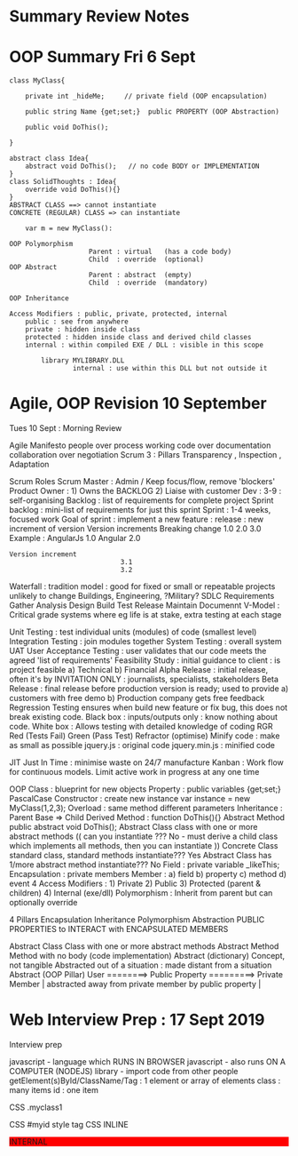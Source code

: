 # Summary Review Notes

# OOP Summary Fri 6 Sept

    class MyClass{
    	
    	private int _hideMe;     // private field (OOP encapsulation)
    
    	public string Name {get;set;}  public PROPERTY (OOP Abstraction)
    
    	public void DoThis();
    
    }
    
    abstract class Idea{
    	abstract void DoThis();   // no code BODY or IMPLEMENTATION 
    }
    class SolidThoughts : Idea{
    	override void DoThis(){}
    }
    ABSTRACT CLASS ==> cannot instantiate
    CONCRETE (REGULAR) CLASS => can instantiate
    
    	var m = new MyClass():
    
    OOP Polymorphism
    					Parent : virtual   (has a code body)
    					Child  : override  (optional)
    OOP Abstract
    					Parent : abstract  (empty)
    					Child  : override  (mandatory)
    
    OOP Inheritance
    
    Access Modifiers : public, private, protected, internal
    	public : see from anywhere
    	private : hidden inside class
    	protected : hidden inside class and derived child classes
    	internal : within compiled EXE / DLL : visible in this scope
    
    		library MYLIBRARY.DLL
    				internal : use within this DLL but not outside it

# Agile, OOP Revision 10 September

Tues 10 Sept : Morning Review

Agile Manifesto
people over process
working code over documentation
collaboration over negotiation
Scrum
3 : Pillars
Transparency , Inspection , Adaptation

Scrum Roles
Scrum Master : Admin / Keep focus/flow, remove 'blockers'
Product Owner : 1) Owns the BACKLOG 2) Liaise with customer
Dev : 3-9 : self-organising
Backlog : list of requirements for complete project
Sprint backlog : mini-list of requirements for just this sprint
Sprint : 1-4 weeks, focused work
Goal of sprint : implement a new feature : release : new increment of version
Version increments
Breaking change 1.0
2.0
3.0
Example : AngularJs 1.0
Angular 2.0

    Version increment 	
    							3.1
    							3.2

Waterfall : tradition model : good for fixed or small or repeatable projects unlikely to change
Buildings, Engineering, ?Military?
SDLC
Requirements Gather
Analysis
Design
Build
Test
Release
Maintain
Documennt
V-Model : Critical grade systems where eg life is at stake, extra testing at each stage

Unit Testing : test individual units (modules) of code (smallest level)
Integration Testing : join modules together
System Testing : overall system
UAT User Acceptance Testing : user validates that our code meets the agreed 'list of requirements'
Feasibility Study : initial guidance to client : is project feasible a) Technical b) Financial
Alpha Release : initial release, often it's by INVITATION ONLY : journalists, specialists, stakeholders
Beta Release : final release before production version is ready; used to provide a) customers with free demo b) Production company gets free feedback
Regression Testing ensures when build new feature or fix bug, this does not break existing code.
Black box : inputs/outputs only : know nothing about code.
White box : Allows testing with detailed knowledge of coding
RGR Red (Tests Fail) Green (Pass Test) Refractor (optimise)
Minify code : make as small as possible
jquery.js : original code
jquery.min.js : minified code

JIT Just In Time : minimise waste on 24/7 manufacture
Kanban : Work flow for continuous models. Limit active work in progress at any one time

OOP
Class : blueprint for new objects
Property : public variables {get;set;} PascalCase
Constructor : create new instance var instance = new MyClass(1,2,3);
Overload : same method different parameters
Inheritance : Parent Base => Child Derived
Method : function DoThis(){}
Abstract Method public abstract void DoThis();
Abstract Class class with one or more abstract methods
(( can you instantiate ??? No - must derive a child class which implements all methods, then
you can instantiate ))
Concrete Class standard class, standard methods instantiate??? Yes
Abstract Class has 1/more abstract method instantiate??? No
Field : private variable _likeThis;
Encapsulation : private members
Member : a) field b) property c) method d) event
4 Access Modifiers : 1) Private 2) Public 3) Protected (parent & children) 4) Internal (exe/dll)
Polymorphism : Inherit from parent but can optionally override

4 Pillars
Encapsulation
Inheritance
Polymorphism
Abstraction PUBLIC PROPERTIES to INTERACT with ENCAPSULATED MEMBERS

Abstract Class Class with one or more abstract methods
Abstract Method Method with no body (code implementation)
Abstract (dictionary) Concept, not tangible
Abstracted out of a situation : made distant from a situation
Abstract (OOP Pillar) User ========> Public Property =========> Private Member
| abstracted away from private member by public property |

# Web Interview Prep : 17 Sept 2019

Interview prep

javascript - language which RUNS IN BROWSER
javascript - also runs ON A COMPUTER (NODEJS)
library - import code from other people
getElement(s)ById/ClassName/Tag : 1 element or array of elements
class : many items
id : one item
<p class="myclass1 myclass2 myclass3"> CSS .myclass1
<p id="myid"> CSS #myid
style tag CSS
INLINE <p style="background-color:red;">
INTERNAL <style> in HEAD normally
EXTERNAL style.css link with <link href="style.css" rel="stylesheet">
script tag
INLINE <button onclick="alert('hi');">
INTERNAL <script> </script>
EXTERNAL index.js

Libraries
angular - google {{ data }}
react - facebook - render a virtual 'DOM'
jquery - old
vue - best of react and angular
lodash - arrays
momentJS - time/date
DOM - Document Object Model : structure of HTML page
HTML
HEAD
BODY
DIV
H1
P

# Summary Revision Mon 30 Sept 2019

# Mon 30 Sept : Revision

Sprint : Focused piece of work 1-4 weeks
Sprint Plan Take PROJECT BACKLOG ==> Create SPRINT BACKLOG
Work for future! (define tasks and 'done')
Daily Standup YESTERDAY, TODAY, BLOCKERS
Sprint Review (1) display result of sprint as WORKING VERSION
a) MVP Minimum Viable Product
b) v1.0
c) v1.1 non-breaking change
d) v2.0 breaking change
(2) work done (define done as well as part of this)
Sprint Retro : internal analysis of team strengths, weaknesses, future
improvements etc
Agiles : values : working code over documentation
: people over processes
: collaboration over negotation
Waterfall : Linear life cycle
Good : smaller, repeatable, military, life-threatening projects
Bad : consumer projects where business goals may shift month to month
SDLC : Software Development Life Cycle
Feasibility, Requirements Gathering, Analysis, High level design (architecture), Low level detailed design (specs), Build (Implement), Test, Release, Maintain, Document.
V-model : testing
Code block = Module = Unit : Unit testing
Units join ==> Integration test
Working product ==> system test
User requirements ??? ==> UAT User Accaptance Testing
3 Pillars Of Scrum : Transparency, Inspection, Adaptation
XP Extreme : Pair programming (older)
Kanban : 24/7 eg car manufacture
Kanban Board : LIMITS ACTIVE 'In Task' items
BACKLOG SELECTED IN DEVELOPMENT TESTING APPROVED SIGNED OFF
JIT : reducing waste and also unused stock held
User Story : Scenario : As a .... When I .... Then ...
As a user when I login I see list of products
admin list of users
Testing : minimise defects
Exhaustive : not possible
Red Green Refractor : 1) Build tests 2) Build code to pass 3) Optimise
White Box : inner working visible : fully test with this in mind
Black Box : inner working hidden : visible INPUT/OUTPUT
Alpha : 1st release : invitation to closed group eg journalists, enthusiasts, stakeholders, developers
Beta : pre-release : free for testing
Regression : ensure latest code does not break older code

Error : miscalculate interest on loan : logic error
Exception : code crashes
Handled : try..catch..finally
try{ // dodgy code}
catch(Exception e){ // handle e}
Unhandled : system visibly crashes
Failure : product does not meet requirements

OOP
Class
Sealed
Abstract Class
Concrete Class
Inheritance
Encapsulation
Abstraction (OOP)
Polymorphism
virtual
override
abstract/override
Interface
overload

Sprints
BurnUp : list of tasks DONE
BurnDown : list of tasks TO BE DONE

# Technical Review Week 7

Technical Review

Why are you at Sparta?

Strengths?

Weaknesses?

Project work of note
University
Sparta

Why do you like coding?

Where do you see yourself in 5 years time?

Code out FizzBuzz here in notepad NOW!
for(int i=0;i<100;i++){
if (i%15==0) {cw(FIZZBUZZ);continue}
if(i%5==0) {cw(BUZZ) ;continue}
if(i%3==0) {cw(FIZZ) ;continue}
cw(i);
}

What's a CLASS - blueprint to create objects
INSTANCE - object created from the class, often using the constructor method to add in detail. Default contstructor will create blank object.
public class MyClass{
public MyClass(){} // constructor
}
SEALED CLASS class which cannot have a derived (child) class
ABSTRACT CLASS - class with one or more abstract methods
VIRTUAL KEYWORD - used in a method which can be overridden
OVERRIDE KEYWORD - derived method implements own functionality compared with parent
base class method
OVERLOADING - same method different parameters DoThis(int x) DoThis(string y)
OOP 4 PILLARS
INHERITANCE deriving from BASE
ENCAPSULATION private members hidden
ABSTRACTION public PROPERTIES allow access to private members
PICTURE : INTERNAL CAR ENGINE
POLYMORPHISM inheritance with optional override
SCRUM 3 PILLARS Adaptation, Inspection, Transparency
Agile - adaptable, flexible, work in 'sprints'
Collaboration over negotiation
People over process
Working software over documentation
Scrum 3 roles
SCRUM MASTER - ENSURE SMOOTH WORKFLOW, REMOVE BLOCKERS
DEV TEAM 3-9 SELF ORGANISING, MULTI-SKILLED, JOINTLY ACCOUTABLE
PRODUCT OWNER - OWNS PRODUCT/PROJECT BACKLOG (LIST OF REQUIREMENTS)
ALSO SPRINT BACKLOG
DEFINITION OF 'DONE' BY DEV TEAM - WORK GETS APPROVED HERE
Sprint - focused block of time
Sprint 4 meetings : Plan, Daily : yesterday/today/blockers
, Review - present to client work done, Retro - internal review
SDLC : [Feasibility]
Requirements, Analysis, Planning, Design, Build, Test, Release, Maintain, Document

Waterfall : linear
Agile : adapt to change
Kanban : 24/7 rolling with limit on CURRENT TASKS
JIT just in time

Abstract class
Abstract method abstract void DoThis();
((override is mandatory in child))

virtual void DoThis(){} body
abstract void DoThis(); no body
override void DoThis(){} // abstract mandatory and virtual optional override

Interface : fully abstract

SOLID : best to have ONE METHOD ONLY (S=SINGLE RESPONSIBILITY)
S SINGLE REPONSIBILITY : one class : one thing
O OPEN FOR EXTENSION / CLOSED MODIFICATION
L LISKOV
I INTERFACES : ONE METHOD ONLY
D DEPENDENCY INJECTION (PARENT/CHILD INTERCHANGE)

API
get	/customers/	SQL SELECT ALL
get /customers/10 SQL SELECT 1
post /customers/	SQL INSERT
post /customers/10	SQL UPDATE

    put     /customers/10           UPDATE
    delete  /customers/10            DELETE

CRUD create read update delete
SQL insert select update delete
SQL DATABASE create, drop IF EXISTS, alter

ENUM list of elements eg enum fruits
5 minute ON THE CLOCK
enum days of week
enum months of year
enter number for 0-6 and 1-12 and
return day and month
create test also

STRUCT MINI CLASS - VALUE TYPE IE STORED IN FAST STACK MEMORY. FIELDS ONLY PRIMITIVES

Full Stack Well-rounded developer who has skills both in the back-end database realm, using APIs and also reading data to a front-end visual client eg web page or other app reading JSON or other data

CI Continuous Integration : Work that you push to the local 'feature' branch gets tested straight away. If it passes the tests it gets integrated into the local 'dev' branch and all other developers working off that 'dev' branch integrate your work into their own work straight away. This helps to avoid conflicts after one person has done months and months of work, finds a conflict, then has to start again!

CD Continuous Delivery - all developers push features and bug fixes past the testing. If passes, pushed to 'dev' branch. Every day or so (release date) push to master ==> push this into production.

Large project structure

    .sln   					SOLUTION
    
    	Main.exe   			APP WHICH RUNS
    		private classes
    		public classes
    		REFERENCE Library.dll 
    			use classes from library
    
    	Library.dll 
    		public classes used in multiple projects 
    
    	DLL or EXE is called ASSEMBLY
    
    		ASSEMBLY HAS A VERSION AND ALSO IS SIGNED BY A COMPUTER CERTIFICATE
    
    			ALLOWS COMPUTER TO DIFFERENTIATE VERSIONS OF SAME NAME BUT DIFFERENT
    					VERSIONS
    
    						MyApp   v1.0.1
    						MyApp   v1.0.2

# Revision (C# and Web) Tuesday 15 October

SOLID
S single responsibility - ONE CLASS DOES EXACTLY ONE THING (modular code)
O open for extension, closed for modification (think plugin extends software but does not modify it)
L Liskov : swap parent/child classes
I Interfaces : keep small ie single method
D Dependency injection : Design using abstract classes as good practice

Reference type
value type = primitive
stack memory
heap memory
primitive 'primitive structures' ie very simple objects : in memory we 'declare' the object, give it a 'type', and also store data with object in memory at that location (in the stack) eg int takes 32 bits storage
short	16 2
int	32 BITS 4 BYTES
long	64 8
float	32
double	64 use this for LARGEST NUMBERS POSSIBLE 10^300
decimal	128 minimise rounding errors using decimals
bit	1/0
BOOLEAN	t/f
byte	8 BITS
byte[] buffer	used to store/carry data eg to MEMORY ON LOCAL COMPUTER
FASTEST POSSIBLE STORAGE TYPE
char
nibble	4 bits 1010 hexadecimal 0-9 A-F
mac FE45CC33EEAA
operator
%	remainder (modulus)
int/int	fractional division : taking whole number result
12/7 = 1
100/8 = 12
>> << bit shift operator multiply/divide by 2
5>>1 result is 2
&&	AND (short circuit (1==0) && (1==1) )
||	OR
^ XOR 1^1 ==> 0 1^0=1 0^0=0

struct	mini class : contains only PRIMITIVES and stored ON STACK
string	array of char[] myString[0] first letter
pass by reference	work with pointer to object so no matter where you are
working, if you alter the object you alter the root object
pass by value	copy is independent of original

collection
ARRAY	INDEX[n]
FIXED SIZE IMMUTABLE
LIGHTNING FAST TO READ/WRITE BECAUSE KNOW EXACT MEMORY ADDRESS
LIST	VARYING LENGTH
INDEX[n]
INSERT/REMOVE FROM MIDDLE
ARRAYLIST	list of general OBJECT type : no index
QUEUE	FIFO (polite bus stop)
ENQUEUE add END OF QUEUE
DEQUEUE remove from FRONT OF QUEUE
PEEK inspect without remove first item
CONTAINS
STACK	LIFO (RUGBY RUCK) computing : RUNNING LIVE APPLICATION
PUSH on
POP off
HASHSET	LIKE A DICTIONARY WITH NO INDEX[] (NO DUPLICATES)
LINKEDLIST	USED FOR STORING LARGE OBJECTS WITH ABILITY TO ADD/REMOVE
ITEMS VERY QUICKLY IN MIDDLE. ONLY STORING POINTERS TO
OBJECTS. NO INDEX. SLOW TO PARSE BUT QUICK TO ADD/REMOVE
IENUMERABLE	numeric index exists [n] eg array or list
DICTIONARY AND	definition.....
BUT	definition.....
STRING STRING
INT (key) STRING (value)
KEY IS UNIQUE
Generics <T> T is any TYPE eg STRING, INT, MYCLASS
<int>

Abstract class	one or more abstract methods
Abstract method	abstract <T> DoThis();
Interfaces	fully abstract, fully public properties (not fields) and
methods. Public keywords missing but implied

    Class can INHERIT FROM ONE CLASS/ABSTRACT CLASS but IMPLEMENT (USE) MANY 
    				      INTERFACES
    
    IQueryable  		linq query output : lazy loading ie query not run until last
    					possible moment when data required
    IEnumerable  		Enumerate (count)   	
    IDisposable		    Databases, Files, Streams OUTSIDE .NET COMPILED 'RUNTIME'
    					Dispose() method can be attached to these objects from 
    					outside (DYNAMIC OBJECTS) so PROGRAMMER CAN MANUALLY DISPOSE OF THEM 
    					using (HERE){ // CODE ...}
    					// automatically disposed of HERE items 
    
    class MyCollection : IEnumerable{
    	GetEnumerator(){
    		// return enumerator so count through collection
    	}
    }

[Serializable] ATTRIBUTE ABOVE CLASS

Web Terms
Bootstrap CSS framework
Angular by Google, front end framework ((good to connect to back end data types))
React by Facebook, VIRTUAL DOM so REPAINT ONLY ELEMENTS WHICH HAVE CHANGED
Redux global 'state' of application and variables across whole app
Vue best of Angular and React Evan Vue
Indie project : not backed by big company but small organisation
Vuex Vue with STATE
MVC Model (data) View (page) Controller (URL handling)
Synchronous line by line
Asynchronous calls sub-thread, continues with main thread. Callback method run when
asyunc task 'returns' or completes
Typescript .ts Strict javascript. Uses 'types' ie all data is strictly typed like C#
Nativescript make mobile apps
Cordova make mobile apps
NodeJS Javascript on SERVER AS STANDALONE LANGUAGE
NPM install modules (libraries) in Javascript app
Yarn upgrade to NPM (preferred)
Bower handle library dependencies
Webpack pack / bundle libraries together for easy deployment (eg into one larger zip
file)
jQuery standardise commands across browsers
[CanIUse.com](http://caniuse.com/) % browers using feature
PHP world's most popular web server-side rendering engine : Facebook.
myfile.php HTML <?php $x=1;echo $x; ?>
Ruby command
command uses spaces precisely
Python uses spaces as part of syntax
Nuget C# libraries
#id ONE OF THEM PER WEBPAGE
.class MANY PER WEB PAGE
Cookie Text file sent to server with personal info on it
REGEX PATTERN MATCHING
Session Shopping basket with timeout
API expose data across web
SPA one URL but full app with different pages from same url
SAAS Software as a service $5 spotify
WebSockets ws:// wss:// free way of sending real time chat data across web
Web Workers Javascript backround task
Cloud Someone else running server; you log in and use software
Virtual desktop log in to any computer and receive same visual experience; personalised
apps. Citrix RUN ON CLIENT but data delivered as a STREAM FROM SERVER
(RENDERED AT SERVER)
Citrix Industry standard for virtual desktops
IP 1.2.3.4
Port :12345 channel inside IP
Protocol language which carries data TCP (web) SMTP (email) DNS (name) HTTP(web page)
Razor C# in browser @for (item in items){}
.cshtml razor
Blazor upgrade to razor : C# in browser at RUNTIME
IIS Web server
Azure Microsoft cloud
AWS Amazon cloud
Apache Open source web server
LAMP stack Linux Apache Mysql PHP WEBSITES!!!
WAMP stack Windows...
Open Source free
MIT licence open source licence
Cross platform Windows Mac Linux
MYSQL free SQL database
PHPMyAdmin paid software to manage free SQL database
CORS Cross Origin Response : Allows web requests between domains
-ng Angular prefix
v-for Vue element
document.getElementById/Tag/ClassName raw javascript to identify element on page
Flexbox 1D layout
Grid 2D layout
MaterialUI Google presentation
Vuetify Vue + MaterialUI
Mixin Modify CSS
Preprocessor Pre-compile CSS before you use it
SCSS Example of this
Responsive menu big=>small and page looks good
Collapsing menu a b c d ---
Carousel Moving image on main page to attract attention
Glyphicon Forward >> very small icon image
Modal popop Tiny window pops up to ask question eg 'are you sure?''
<pre> Render raw text / code with all spaces intact
